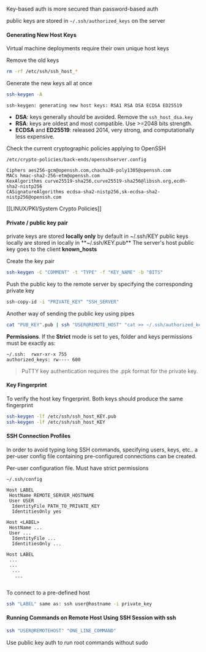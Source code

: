 Key-based auth is more secured than password-based auth

public keys are stored in `~/.ssh/authorized_keys` on the server

#### Generating New Host Keys

Virtual machine deployments require their own unique host keys

Remove the old keys

``` bash
rm -rf /etc/ssh/ssh_host_*
```

Generate the new keys all at once

``` bash
ssh-keygen -A
```

```
ssh-keygen: generating new host keys: RSA1 RSA DSA ECDSA ED25519
```

- **DSA**: keys generally should be avoided. Remove the `ssh_host_dsa.key`
- **RSA**: keys are oldest and most compatible. Use >=2048 bits strength. 
- **ECDSA** and **ED25519**: released 2014, very strong, and computationally less expensive.

Check the current cryptographic policies applying to OpenSSH

`/etc/crypto-policies/back-ends/opensshserver.config`
```
Ciphers aes256-gcm@openssh.com,chacha20-poly1305@openssh.com
MACs hmac-sha2-256-etm@openssh.com
KexAlgorithms curve25519-sha256,curve25519-sha256@libssh.org,ecdh-sha2-nistp256
CASignatureAlgorithms ecdsa-sha2-nistp256,sk-ecdsa-sha2-nistp256@openssh.com
```

[[LINUX/PKI/System Crypto Policies]] 
#### Private / public key pair

private keys are stored **locally only** by default in ~/.ssh/KEY
public keys locally are stored in locally in **~/.ssh/KEY.pub**
The server's host public key goes to the client **known_hosts**

Create the key pair

``` bash
ssh-keygen -C "COMMENT" -t "TYPE" -f "KEY_NAME" -b "BITS"
```

Push the public key to the remote server by specifying the corresponding private key

``` bash
ssh-copy-id -i "PRIVATE_KEY" "SSH_SERVER"
```

Another way of sending the public key using pipes

``` bash
cat "PUB_KEY".pub | ssh "USER@REMOTE_HOST" "cat >> ~/.ssh/authorized_keys"
```

**Permissions**. If the **Strict** mode is set to yes, folder and keys permissions must be exactly as:

```
~/.ssh:  rwxr-xr-x 755
authorized_keys: rw---- 600
```

> PuTTY key authentication requires the .ppk format for the private key.

#### Key Fingerprint

To verify the host key fingerprint. Both keys should produce the same fingerprint

```bash
ssh-keygen -lf /etc/ssh/ssh_host_KEY.pub
ssh-keygen -lf /etc/ssh/ssh_host_KEY
```

#### SSH Connection Profiles

In order to avoid typing long SSH commands, specifying users, keys, etc.. a per-user config file containing pre-configured connections can be created.

Per-user configuration file. Must have strict permissions

`~/.ssh/config`

```
Host LABEL
 HostName REMOTE_SERVER_HOSTNAME
 User USER
  IdentityFile PATH_TO_PRIVATE_KEY
  IdentitiesOnly yes

Host <LABEL>
 HostName ...
 User ...
  IdentityFile ...
  IdentitiesOnly ...

Host LABEL
 ...
 ...
  ...
   ...
 
```

To connect to a pre-defined host

``` bash
ssh "LABEL" same as: ssh user@hostname -i private_key
```

#### Running Commands on Remote Host Using SSH Session with ssh

``` bash
ssh "USER@REMOTEHOST" "ONE_LINE_COMMAND"
```

Use public key auth to run root commands without sudo
